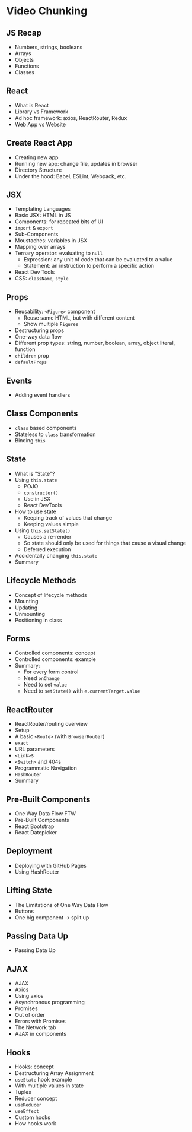 # Video Chunking

## JS Recap

- Numbers, strings, booleans
- Arrays
- Objects
- Functions
- Classes


## React

- What is React
- Library vs Framework
- Ad hoc framework: axios, ReactRouter, Redux
- Web App vs Website


## Create React App

- Creating new app
- Running new app: change file, updates in browser
- Directory Structure
- Under the hood: Babel, ESLint, Webpack, etc.


## JSX

- Templating Languages
- Basic JSX: HTML in JS
- Components: for repeated bits of UI
- `import` & `export`
- Sub-Components
- Moustaches: variables in JSX
- Mapping over arrays
- Ternary operator: evaluating to `null`
    - Expression: any unit of code that can be evaluated to a value
    - Statement: an instruction to perform a specific action
- React Dev Tools
- CSS: `className`, `style`


## Props

- Reusability: `<Figure>` component
    - Reuse same HTML, but with different content
    - Show multiple `Figures`
- Destructuring props
- One-way data flow
- Different prop types: string, number, boolean, array, object literal, function
- `children` prop
- `defaultProps`


## Events

- Adding event handlers


## Class Components

- `class` based components
- Stateless to `class` transformation
- Binding `this`


## State

- What is "State"?
- Using `this.state`
    - POJO
    - `constructor()`
    - Use in JSX
    - React DevTools
- How to use state
    - Keeping track of values that change
    - Keeping values simple
- Using `this.setState()`
    - Causes a re-render
    - So state should only be used for things that cause a visual change
    - Deferred execution
- Accidentally changing `this.state`
- Summary


## Lifecycle Methods

- Concept of lifecycle methods
- Mounting
- Updating
- Unmounting
- Positioning in class


## Forms

- Controlled components: concept
- Controlled components: example
- Summary:
    - For every form control
    - Need `onChange`
    - Need to set `value`
    - Need to `setState()` with `e.currentTarget.value`


## ReactRouter

- ReactRouter/routing overview
- Setup
- A basic `<Route>` (with `BrowserRouter`)
- `exact`
- URL parameters
- `<Link>`s
- `<Switch>` and 404s
- Programmatic Navigation
- `HashRouter`
- Summary


## Pre-Built Components

- One Way Data Flow FTW
- Pre-Built Components
- React Bootstrap
- React Datepicker


## Deployment

- Deploying with GitHub Pages
- Using HashRouter


## Lifting State

- The Limitations of One Way Data Flow
- Buttons
- One big component -> split up


## Passing Data Up

- Passing Data Up


## AJAX

- AJAX
- Axios
- Using axios
- Asynchronous programming
- Promises
- Out of order
- Errors with Promises
- The Network tab
- AJAX in components


## Hooks

- Hooks: concept
- Destructuring Array Assignment
- `useState` hook example
- With multiple values in state
- Tuples
- Reducer concept
- `useReducer`
- `useEffect`
- Custom hooks
- How hooks work
